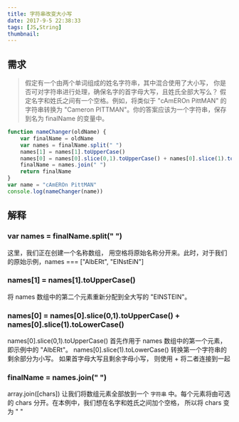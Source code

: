 ```yaml
---
title: 字符串改变大小写
date: 2017-9-5 22:38:33
tags: [JS,String]
thumbnail:
---
```


## 需求
>假定有一个由两个单词组成的姓名字符串，其中混合使用了大小写， 你是否可对字符串进行处理，确保名字的首字母大写，且姓氏全部大写么？ 假定名字和姓氏之间有一个空格。例如，将类似于 "cAmEROn PittMAN" 的字符串转换为 "Cameron PITTMAN"。你的答案应该为一个字符串，保存到名为 finalName 的变量中。


```javascript
function nameChanger(oldName) {
    var finalName = oldName
    var names = finalName.split(" ")
    names[1] = names[1].toUpperCase()
    names[0] = names[0].slice(0,1).toUpperCase() + names[0].slice(1).toLowerCase()
    finalName = names.join(" ")
    return finalName
}
var name = "cAmEROn PittMAN"
console.log(nameChanger(name))
```

## 解释
### var names = finalName.split(" ")
这里，我们正在创建一个名称数组， 用空格将原始名称分开来。此时，对于我们的原始示例，names === ["AlbERt", "EINstEiN"]

### names[1] = names[1].toUpperCase()
将 names 数组中的第二个元素重新分配到全大写的 "EINSTEIN"。

### names[0] = names[0].slice(0,1).toUpperCase() + names[0].slice(1).toLowerCase()
names[0].slice(0,1).toUpperCase() 首先作用于 names 数组中的第一个元素，即示例中的 "AlbERt"。
names[0].slice(1).toLowerCase() 转换第一个字符串的剩余部分为小写。
如果首字母大写且剩余字母小写， 则使用 + 将二者连接到一起

### finalName = names.join(" ")
array.join([chars]) 让我们将数组元素全部放到一个 `字符串` 中。每个元素将由可选的 chars 分开。在本例中，我们想在名字和姓氏之间加个空格， 所以将 chars 变为 " "